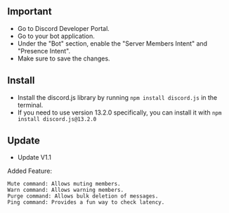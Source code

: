 ## Important
- Go to Discord Developer Portal.
- Go to your bot application.
- Under the "Bot" section, enable the "Server Members Intent" and "Presence Intent".
- Make sure to save the changes.

## Install
- Install the discord.js library by running `npm install discord.js` in the terminal.
- If you need to use version 13.2.0 specifically, you can install it with `npm install discord.js@13.2.0`

## Update
- Update V1.1

Added Feature: 
```
Mute command: Allows muting members.
Warn command: Allows warning members.
Purge command: Allows bulk deletion of messages.
Ping command: Provides a fun way to check latency.
```
